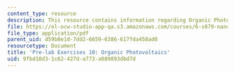 ```yaml
---
content_type: resource
description: This resource contains information regarding Organic Photovoltaics.
file: https://ol-ocw-studio-app-qa.s3.amazonaws.com/courses/6-s079-nanomaker-spring-2013/9fbd10d31c62427da773a089893dbd7d_MIT6_S079S13_prelab10.pdf
file_type: application/pdf
parent_uid: d59b0e1d-7dd2-6659-6386-617fda458ad0
resourcetype: Document
title: 'Pre-lab Exercises 10: Organic Photovoltaics'
uid: 9fbd10d3-1c62-427d-a773-a089893dbd7d
---
```

